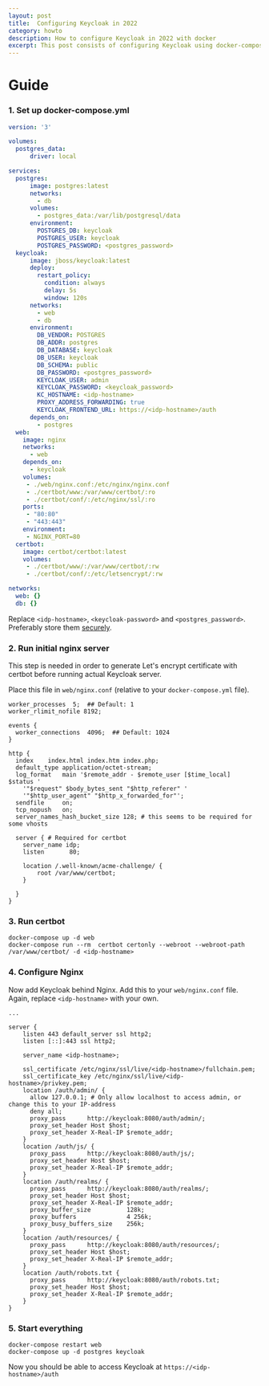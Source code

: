 ```yaml
---
layout: post
title:  Configuring Keycloak in 2022
category: howto
description: How to configure Keycloak in 2022 with docker
excerpt: This post consists of configuring Keycloak using docker-compose running nginx reverse proxy + Let's encrypt
---
```


# Guide

### 1. Set up docker-compose.yml

```yaml
version: '3'

volumes:
  postgres_data:
      driver: local

services:
  postgres:
      image: postgres:latest
      networks:
        - db
      volumes:
        - postgres_data:/var/lib/postgresql/data
      environment:
        POSTGRES_DB: keycloak
        POSTGRES_USER: keycloak
        POSTGRES_PASSWORD: <postgres_password>
  keycloak:
      image: jboss/keycloak:latest
      deploy:
        restart_policy:
          condition: always
          delay: 5s
          window: 120s
      networks:
        - web
        - db
      environment:
        DB_VENDOR: POSTGRES
        DB_ADDR: postgres
        DB_DATABASE: keycloak
        DB_USER: keycloak
        DB_SCHEMA: public
        DB_PASSWORD: <postgres_password>
        KEYCLOAK_USER: admin
        KEYCLOAK_PASSWORD: <keycloak_password>
        KC_HOSTNAME: <idp-hostname>
        PROXY_ADDRESS_FORWARDING: true
        KEYCLOAK_FRONTEND_URL: https://<idp-hostname>/auth
      depends_on:
        - postgres
  web:
    image: nginx
    networks:
      - web
    depends_on:
      - keycloak
    volumes:
     - ./web/nginx.conf:/etc/nginx/nginx.conf
     - ./certbot/www:/var/www/certbot/:ro
     - ./certbot/conf/:/etc/nginx/ssl/:ro
    ports:
     - "80:80"
     - "443:443"
    environment:
     - NGINX_PORT=80
  certbot:
    image: certbot/certbot:latest
    volumes:
     - ./certbot/www/:/var/www/certbot/:rw
     - ./certbot/conf/:/etc/letsencrypt/:rw

networks:
  web: {}
  db: {}
```

Replace `<idp-hostname>`, `<keycloak-password>` and `<postgres_password>`. Preferably store them [securely](https://docs.docker.com/engine/swarm/secrets/).

### 2. Run initial nginx server

This step is needed in order to generate Let's encrypt certificate with certbot before running actual Keycloak server.

Place this file in `web/nginx.conf` (relative to your `docker-compose.yml` file).

```
worker_processes  5;  ## Default: 1
worker_rlimit_nofile 8192;

events {
  worker_connections  4096;  ## Default: 1024
}

http {
  index    index.html index.htm index.php;
  default_type application/octet-stream;
  log_format   main '$remote_addr - $remote_user [$time_local]  $status '
    '"$request" $body_bytes_sent "$http_referer" '
    '"$http_user_agent" "$http_x_forwarded_for"';
  sendfile     on;
  tcp_nopush   on;
  server_names_hash_bucket_size 128; # this seems to be required for some vhosts

  server { # Required for certbot
    server_name idp;
    listen       80;

    location /.well-known/acme-challenge/ {
        root /var/www/certbot;
    }

  }
}
```

### 3. Run certbot

```shell
docker-compose up -d web
docker-compose run --rm  certbot certonly --webroot --webroot-path /var/www/certbot/ -d <idp-hostname>
```

### 4. Configure Nginx

Now add Keycloak behind Nginx. Add this to your `web/nginx.conf` file. Again, replace `<idp-hostname>` with your own.

```
...

server {
    listen 443 default_server ssl http2;
    listen [::]:443 ssl http2;

    server_name <idp-hostname>;

    ssl_certificate /etc/nginx/ssl/live/<idp-hostname>/fullchain.pem;
    ssl_certificate_key /etc/nginx/ssl/live/<idp-hostname>/privkey.pem;
    location /auth/admin/ {
      allow 127.0.0.1; # Only allow localhost to access admin, or change this to your IP-address
      deny all;
      proxy_pass      http://keycloak:8080/auth/admin/;
      proxy_set_header Host $host;
      proxy_set_header X-Real-IP $remote_addr;
    }
    location /auth/js/ {
      proxy_pass      http://keycloak:8080/auth/js/;
      proxy_set_header Host $host;
      proxy_set_header X-Real-IP $remote_addr;
    }
    location /auth/realms/ {
      proxy_pass      http://keycloak:8080/auth/realms/;
      proxy_set_header Host $host;
      proxy_set_header X-Real-IP $remote_addr;
      proxy_buffer_size          128k;
      proxy_buffers              4 256k;
      proxy_busy_buffers_size    256k;
    }
    location /auth/resources/ {
      proxy_pass      http://keycloak:8080/auth/resources/;
      proxy_set_header Host $host;
      proxy_set_header X-Real-IP $remote_addr;
    }
    location /auth/robots.txt {
      proxy_pass      http://keycloak:8080/auth/robots.txt;
      proxy_set_header Host $host;
      proxy_set_header X-Real-IP $remote_addr;
    }
}
```

### 5. Start everything
```shell
docker-compose restart web
docker-compose up -d postgres keycloak
```

Now you should be able to access Keycloak at `https://<idp-hostname>/auth`
